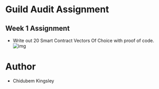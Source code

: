 # Guild Audit Assignment

## Week 1 Assignment

  - Write out 20 Smart Contract Vectors Of Choice with proof of code.
  ![img](https://miro.medium.com/v2/resize:fit:720/format:webp/1*f2lZL3P3_dhrBO6x1NwfHQ.png)

# Author
 - Chidubem Kingsley
